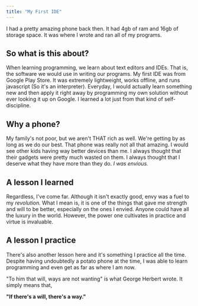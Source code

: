 ```yaml
---
title: "My First IDE"
---
```


I had a pretty amazing phone back then. It had 4gb of ram and 16gb of storage space. It was where I wrote and ran all of my programs.

## So what is this about?
When learning programming, we learn about text editors and IDEs. That is, the software we would use in writing our programs. My first IDE was from Google Play Store. 
It was extremely lightweight, works offline, and runs javascript (So it's an interpreter). Everyday, I would actually learn something new and then apply it right away
by programming my own solution without ever looking it up on Google. I learned a lot just from that kind of self-discipline.

## Why a phone?
My family's not poor, but we aren't THAT rich as well. We're getting by as long as we do our best. That phone was really not all that amazing.
I would see other kids having way better devices than me. I always thought that their gadgets were pretty much wasted on them. I always thought
that I deserve what they have more than they do. *I was envious.*

## A lesson I learned
Regardless, I've come far. Although it isn't exactly good, envy was a fuel to my *revolution.* What I mean is, it is one of the things that gave me strength and will
to be better, especially on the ones I envied. Anyone could have all the luxury in the world. However, the power one cultivates in practice and virtue is invaluable.

## A lesson I practice
There's also another lesson here and it's something I practice all the time. Despite having undoubtedly a potato phone at the time, 
I was able to learn programming and even get as far as where I am now. 

"To him that will, ways are not wanting" is what George Herbert wrote.
It simply means that, 

**"If there's a will, there's a way."**

